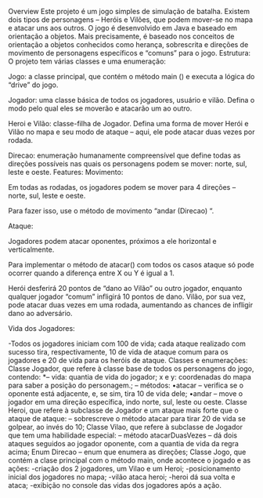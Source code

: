 Overview Este projeto é um jogo simples de simulação de batalha. Existem dois tipos de personagens – Heróis e Vilões, que podem mover-se no mapa e atacar uns aos outros. O jogo é desenvolvido em Java e baseado em orientação a objetos. Mais precisamente, é baseado nos conceitos de orientação a objetos conhecidos como herança, sobrescrita e direções de movimento de personagens específicos e “comuns” para o jogo. Estrutura: O projeto tem várias classes e uma enumeração:

Jogo: a classe principal, que contém o método main () e executa a lógica do “drive” do jogo.

Jogador: uma classe básica de todos os jogadores, usuário e vilão. Defina o modo pelo qual eles se moverão e atacarão um ao outro.

Heroi e Vilão: classe-filha de Jogador. Defina uma forma de mover Herói e Vilão no mapa e seu modo de ataque – aqui, ele pode atacar duas vezes por rodada.

Direcao: enumeração humanamente compreensível que define todas as direções possíveis nas quais os personagens podem se mover: norte, sul, leste e oeste. Features: Movimento:

Em todas as rodadas, os jogadores podem se mover para 4 direções – norte, sul, leste e oeste.

Para fazer isso, use o método de movimento “andar (Direcao) “.

Ataque:

Jogadores podem atacar oponentes, próximos a ele horizontal e verticalmente.

Para implementar o método de atacar() com todos os casos ataque só pode ocorrer quando a diferença entre X ou Y é igual a 1.

Herói desferirá 20 pontos de “dano ao Vilão” ou outro jogador, enquanto qualquer jogador “comum” infligirá 10 pontos de dano. Vilão, por sua vez, pode atacar duas vezes em uma rodada, aumentando as chances de infligir dano ao adversário.

Vida dos Jogadores:

-Todos os jogadores iniciam com 100 de vida; cada ataque realizado com sucesso tira, respectivamente, 10 de vida de ataque comum para os jogadores e 20 de vida para os heróis de ataque. Classes e enumerações: Classe Jogador, que refere à classe base de todos os personagens do jogo, contendo: *– vida: quantia de vida do jogador; x e y: coordenadas do mapa para saber a posição do personagem.; – métodos: •atacar – verifica se o oponente está adjacente, e, se sim, tira 10 de vida dele; •andar – move o jogador em uma direção específica, indo norte, sul, leste ou oeste. Classe Heroi, que refere à subclasse de Jogador e um ataque mais forte que o ataque de ataque: – sobrescreve o método atacar para tirar 20 de vida se golpear, ao invés do 10; Classe Vilao, que refere à subclasse de Jogador que tem uma habilidade especial: – método atacarDuasVezes – dá dois ataques seguidos ao jogador oponente, com a quantia de vida da regra acima; Enum Direcao – enum que enumera as direções; Classe Jogo, que contém a clase principal com o método main, onde acontece o jogado e as ações: -criação dos 2 jogadores, um Vilao e um Heroi; -posicionamento inicial dos jogadores no mapa; -vilão ataca heroi; -heroi dá sua volta e ataca; -exibição no console das vidas dos jogadores após a ação.



